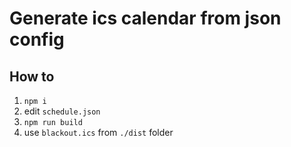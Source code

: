 # Generate ics calendar from json config

## How to

1. `npm i`
2. edit `schedule.json`
3. `npm run build`
4. use `blackout.ics` from `./dist` folder
